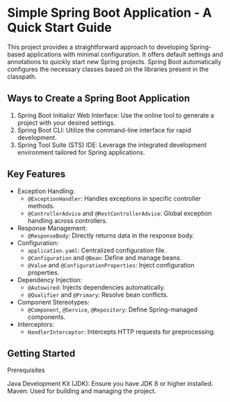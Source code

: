 # Simple Spring Boot Application - A Quick Start Guide

This project provides a straightforward approach to developing Spring-based applications 
with minimal configuration. It offers default settings and annotations to quickly start 
new Spring projects. Spring Boot automatically configures the necessary classes based on the 
libraries present in the classpath.

## Ways to Create a Spring Boot Application

1. Spring Boot Initializr Web Interface: Use the online tool to generate a project with your 
desired settings.
2. Spring Boot CLI: Utilize the command-line interface for rapid development.
3. Spring Tool Suite (STS) IDE: Leverage the integrated development environment tailored for
Spring applications.

## Key Features

- Exception Handling:
    - `@ExceptionHandler`: Handles exceptions in specific controller methods.
    - `@ControllerAdvice` and `@RestControllerAdvice`: Global exception handling across controllers.
- Response Management:
    - `@ResponseBody`: Directly returns data in the response body.
- Configuration:
    - `application.yaml`: Centralized configuration file.
    - `@Configuration` and `@Bean`: Define and manage beans.
    - `@Value` and `@ConfigurationProperties`: Inject configuration properties.
- Dependency Injection:
    - `@Autowired`: Injects dependencies automatically.
    - `@Qualifier` and `@Primary`: Resolve bean conflicts.
- Component Stereotypes:
    - `@Component`, `@Service`, `@Repository`: Define Spring-managed components.
- Interceptors:
    - `HandlerInterceptor`: Intercepts HTTP requests for preprocessing.

## Getting Started

Prerequisites

Java Development Kit (JDK): Ensure you have JDK 8 or higher installed.
Maven: Used for building and managing the project.
